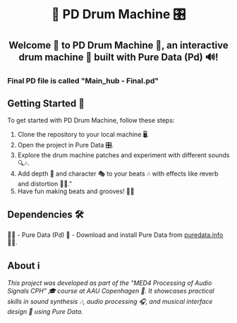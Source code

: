 <h1 align="center"> 🥁 PD Drum Machine 🎛️ </h1>

<h2 align="center">Welcome 🎉 to PD Drum Machine 🥁, an interactive drum machine 🎹 built with Pure Data (Pd) 🔊!</h2>

### Final PD file is called "Main_hub - Final.pd" 

## Getting Started 🚀
To get started with PD Drum Machine, follow these steps:
1. Clone the repository to your local machine 🖥️.
2. Open the project in Pure Data 🎛️.
3. Explore the drum machine patches and experiment with different sounds 🔍🎶.
4. Add depth 🌊 and character 🎭 to your beats 🎶 with effects like reverb and distortion 🎸🎸."
5. Have fun making beats and grooves! 🥁🎉

## Dependencies 🛠️
🎵🎵 - Pure Data (Pd) 🔄 - Download and install Pure Data from [puredata.info](https://puredata.info/downloads) 🎵🎵.



## About ℹ️

_This project was developed as part of the "MED4 Processing of Audio Signals CPH" 🎓 course at AAU Copenhagen 🏫. It showcases practical skills in sound synthesis 🎶, audio processing 🎧, and musical interface design 🎹 using Pure Data._



